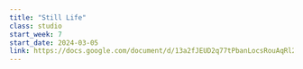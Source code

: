 ```yaml
---
title: "Still Life"
class: studio
start_week: 7
start_date: 2024-03-05
link: https://docs.google.com/document/d/13a2fJEUD2q77tPbanLocsRouAqRl2loPPDPU_ky1Zyw
---
```

